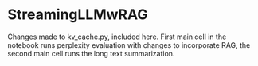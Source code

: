 # StreamingLLMwRAG
Changes made to kv_cache.py, included here.
First main cell in the notebook runs perplexity evaluation with changes to incorporate RAG, the second main cell runs the long text summarization. 
